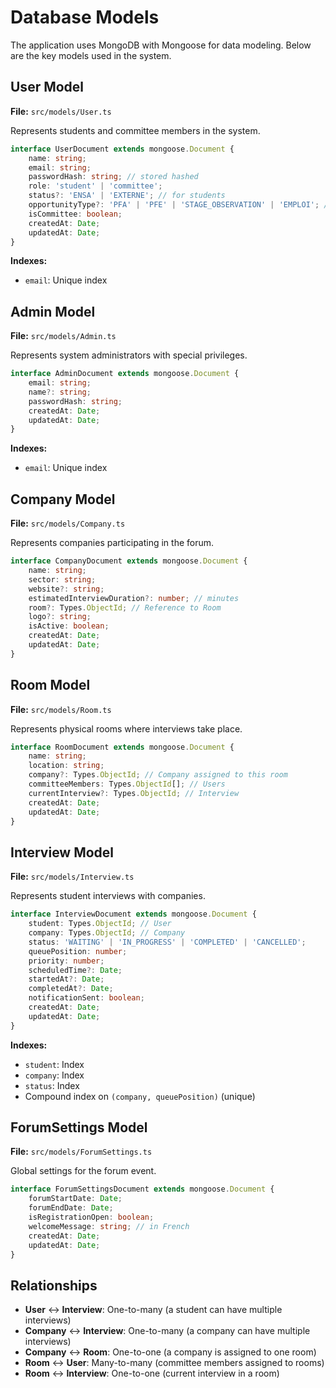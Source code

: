 # Database Models

The application uses MongoDB with Mongoose for data modeling. Below are the key models used in the system.

## User Model

**File:** `src/models/User.ts`

Represents students and committee members in the system.

```typescript
interface UserDocument extends mongoose.Document {
    name: string;
    email: string;
    passwordHash: string; // stored hashed
    role: 'student' | 'committee';
    status?: 'ENSA' | 'EXTERNE'; // for students
    opportunityType?: 'PFA' | 'PFE' | 'STAGE_OBSERVATION' | 'EMPLOI'; // for students
    isCommittee: boolean;
    createdAt: Date;
    updatedAt: Date;
}
```

**Indexes:**
- `email`: Unique index

## Admin Model

**File:** `src/models/Admin.ts`

Represents system administrators with special privileges.

```typescript
interface AdminDocument extends mongoose.Document {
    email: string;
    name?: string;
    passwordHash: string;
    createdAt: Date;
    updatedAt: Date;
}
```

**Indexes:**
- `email`: Unique index

## Company Model

**File:** `src/models/Company.ts`

Represents companies participating in the forum.

```typescript
interface CompanyDocument extends mongoose.Document {
    name: string;
    sector: string;
    website?: string;
    estimatedInterviewDuration?: number; // minutes
    room?: Types.ObjectId; // Reference to Room
    logo?: string;
    isActive: boolean;
    createdAt: Date;
    updatedAt: Date;
}
```

## Room Model

**File:** `src/models/Room.ts`

Represents physical rooms where interviews take place.

```typescript
interface RoomDocument extends mongoose.Document {
    name: string;
    location: string;
    company?: Types.ObjectId; // Company assigned to this room
    committeeMembers: Types.ObjectId[]; // Users
    currentInterview?: Types.ObjectId; // Interview
    createdAt: Date;
    updatedAt: Date;
}
```

## Interview Model

**File:** `src/models/Interview.ts`

Represents student interviews with companies.

```typescript
interface InterviewDocument extends mongoose.Document {
    student: Types.ObjectId; // User
    company: Types.ObjectId; // Company
    status: 'WAITING' | 'IN_PROGRESS' | 'COMPLETED' | 'CANCELLED';
    queuePosition: number;
    priority: number;
    scheduledTime?: Date;
    startedAt?: Date;
    completedAt?: Date;
    notificationSent: boolean;
    createdAt: Date;
    updatedAt: Date;
}
```

**Indexes:**
- `student`: Index
- `company`: Index
- `status`: Index
- Compound index on `(company, queuePosition)` (unique)

## ForumSettings Model

**File:** `src/models/ForumSettings.ts`

Global settings for the forum event.

```typescript
interface ForumSettingsDocument extends mongoose.Document {
    forumStartDate: Date;
    forumEndDate: Date;
    isRegistrationOpen: boolean;
    welcomeMessage: string; // in French
    createdAt: Date;
    updatedAt: Date;
}
```

## Relationships

- **User** ↔ **Interview**: One-to-many (a student can have multiple interviews)
- **Company** ↔ **Interview**: One-to-many (a company can have multiple interviews)
- **Company** ↔ **Room**: One-to-one (a company is assigned to one room)
- **Room** ↔ **User**: Many-to-many (committee members assigned to rooms)
- **Room** ↔ **Interview**: One-to-one (current interview in a room)
